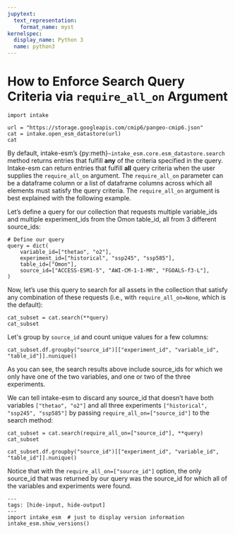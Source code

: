 ```yaml
---
jupytext:
  text_representation:
    format_name: myst
kernelspec:
  display_name: Python 3
  name: python3
---
```


# How to Enforce Search Query Criteria via `require_all_on` Argument

```{code-cell} ipython3
import intake

url = "https://storage.googleapis.com/cmip6/pangeo-cmip6.json"
cat = intake.open_esm_datastore(url)
cat
```

By default, intake-esm’s {py:meth}`~intake_esm.core.esm_datastore.search` method
returns entries that fulfill **any** of the criteria specified in the query.
Intake-esm can return entries that fulfill **all** query criteria when the user
supplies the `require_all_on` argument. The `require_all_on` parameter can be a
dataframe column or a list of dataframe columns across which all elements must
satisfy the query criteria. The `require_all_on` argument is best explained with
the following example.

Let’s define a query for our collection that requests multiple variable_ids and
multiple experiment_ids from the Omon table_id, all from 3 different source_ids:

```{code-cell} ipython3
# Define our query
query = dict(
    variable_id=["thetao", "o2"],
    experiment_id=["historical", "ssp245", "ssp585"],
    table_id=["Omon"],
    source_id=["ACCESS-ESM1-5", "AWI-CM-1-1-MR", "FGOALS-f3-L"],
)
```

Now, let’s use this query to search for all assets in the collection that
satisfy any combination of these requests (i.e., with `require_all_on=None`,
which is the default):

```{code-cell} ipython3
cat_subset = cat.search(**query)
cat_subset
```

Let's group by `source_id` and count unique values for a few columns:

```{code-cell} ipython3
cat_subset.df.groupby("source_id")[["experiment_id", "variable_id", "table_id"]].nunique()
```

As you can see, the search results above include source_ids for which we only
have one of the two variables, and one or two of the three experiments.

We can tell intake-esm to discard any source_id that doesn’t have both variables
`["thetao", "o2"]` and all three experiments
`["historical", "ssp245", "ssp585"]` by passing `require_all_on=["source_id"]`
to the search method:

```{code-cell} ipython3
cat_subset = cat.search(require_all_on=["source_id"], **query)
cat_subset
```

```{code-cell} ipython3
cat_subset.df.groupby("source_id")[["experiment_id", "variable_id", "table_id"]].nunique()
```

Notice that with the `require_all_on=["source_id"]` option, the only source_id
that was returned by our query was the source_id for which all of the variables
and experiments were found.

```{code-cell} ipython3
---
tags: [hide-input, hide-output]
---
import intake_esm  # just to display version information
intake_esm.show_versions()
```
